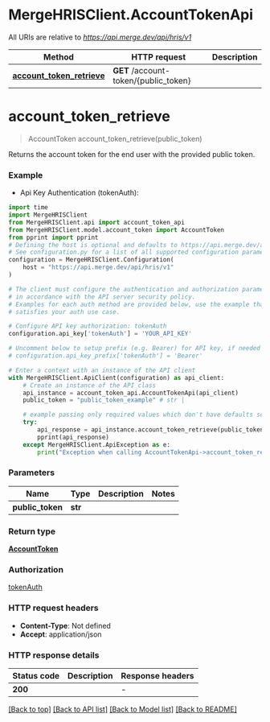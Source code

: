 # MergeHRISClient.AccountTokenApi

All URIs are relative to *https://api.merge.dev/api/hris/v1*

Method | HTTP request | Description
------------- | ------------- | -------------
[**account_token_retrieve**](AccountTokenApi.md#account_token_retrieve) | **GET** /account-token/{public_token} | 


# **account_token_retrieve**
> AccountToken account_token_retrieve(public_token)



Returns the account token for the end user with the provided public token.

### Example

* Api Key Authentication (tokenAuth):
```python
import time
import MergeHRISClient
from MergeHRISClient.api import account_token_api
from MergeHRISClient.model.account_token import AccountToken
from pprint import pprint
# Defining the host is optional and defaults to https://api.merge.dev/api/hris/v1
# See configuration.py for a list of all supported configuration parameters.
configuration = MergeHRISClient.Configuration(
    host = "https://api.merge.dev/api/hris/v1"
)

# The client must configure the authentication and authorization parameters
# in accordance with the API server security policy.
# Examples for each auth method are provided below, use the example that
# satisfies your auth use case.

# Configure API key authorization: tokenAuth
configuration.api_key['tokenAuth'] = 'YOUR_API_KEY'

# Uncomment below to setup prefix (e.g. Bearer) for API key, if needed
# configuration.api_key_prefix['tokenAuth'] = 'Bearer'

# Enter a context with an instance of the API client
with MergeHRISClient.ApiClient(configuration) as api_client:
    # Create an instance of the API class
    api_instance = account_token_api.AccountTokenApi(api_client)
    public_token = "public_token_example" # str | 

    # example passing only required values which don't have defaults set
    try:
        api_response = api_instance.account_token_retrieve(public_token)
        pprint(api_response)
    except MergeHRISClient.ApiException as e:
        print("Exception when calling AccountTokenApi->account_token_retrieve: %s\n" % e)
```

### Parameters

Name | Type | Description  | Notes
------------- | ------------- | ------------- | -------------
 **public_token** | **str**|  |

### Return type

[**AccountToken**](AccountToken.md)

### Authorization

[tokenAuth](../README.md#tokenAuth)

### HTTP request headers

 - **Content-Type**: Not defined
 - **Accept**: application/json

### HTTP response details
| Status code | Description | Response headers |
|-------------|-------------|------------------|
**200** |  |  -  |

[[Back to top]](#) [[Back to API list]](../README.md#documentation-for-api-endpoints) [[Back to Model list]](../README.md#documentation-for-models) [[Back to README]](../README.md)

